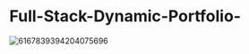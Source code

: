 # Full-Stack-Dynamic-Portfolio-


![6167839394204075696](https://github.com/user-attachments/assets/b32b4750-d422-4017-ac6c-7353c5eb88cf)
